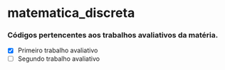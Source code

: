 # matematica_discreta
### Códigos pertencentes aos trabalhos avaliativos da matéria.
 - [x] Primeiro trabalho avaliativo
 - [ ] Segundo trabalho avaliativo
